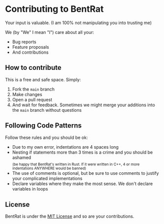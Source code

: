 <h1>Contributing to BentRat</h1>
<p>Your input is valuable. (I am 100% not manipulating you into trusting me)</p>
<p>We (by "We" I mean "I") care about all your:</p>
<ul>
  <li>Bug reports</li>
  <li>Feature proposals</li>
  <li>And contributions</li>
</ul>

<h2>How to contribute</h2>
<p>This is a free and safe space. Simply:</p>
<ol>
  <li>Fork the <code>main</code> branch</li>
  <li>Make changes</li>
  <li>Open a pull request</li>
  <li>And wait for feedback. Sometimes we might merge your additions into the <code>main</code> branch without questions</li>
</ol>

<h2>Following Code Patterns</h2>
<p>Follow these rules and you should be ok:</p>
<ul>
  <li>Due to my own error, indentations are 4 spaces long</li>
  <li>Nesting if statements more than 3 times is a crime and you should be ashamed<br><sub>(be happy that BentRat's written in Rust. If it were written in C++, 4 or more indentations ANYWHERE would be banned)</sub></li>
  <li>The use of comments is optional, but be sure to use comments to justify your complicated implementations</li>
  <li>Declare variables where they make the most sense. We don't declare variables in loops</li>
</ul>

<h2>License</h2>
<p>BentRat is under the <a href="https://github.com/RngValue/BentRat/blob/main/LICENSE">MIT License</a> and so are your contributions.</p>
